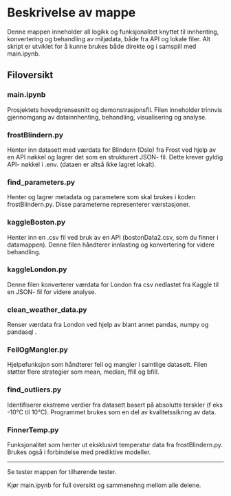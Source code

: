 # Beskrivelse av mappe 

Denne mappen inneholder all logikk og funksjonalitet knyttet til innhenting, konvertering og behandling av miljødata, både fra API og lokale filer. Alt skript er utviklet for å kunne brukes både direkte og i samspill med main.ipynb. 

## Filoversikt

### main.ipynb
Prosjektets hovedgrensesnitt og demonstrasjonsfil. Filen inneholder trinnvis gjennomgang av datainnhenting, behandling, visualisering og analyse. 

### frostBlindern.py
Henter inn datasett med værdata for Blindern (Oslo) fra Frost ved hjelp av en API nøkkel og lagrer det som en strukturert JSON- fil. Dette krever gyldig API- nøkkel i .env. (dataen er altså ikke lagret lokalt).

### find_parameters.py 
Henter og lagrer metadata og parametere som skal brukes i koden frostBlindern.py. Disse parameterne representerer værstasjoner. 

### kaggleBoston.py
Henter inn en .csv fil ved bruk av en API (bostonData2.csv, som du finner i datamappen). Denne filen håndterer innlasting og konvertering for videre behandling. 

### kaggleLondon.py
Denne filen konverterer værdata for London fra csv nedlastet fra Kaggle til en JSON- fil for videre analyse. 

### clean_weather_data.py 
Renser værdata fra London ved hjelp av blant annet pandas, numpy og pandasql . 

### FeilOgMangler.py
Hjelpefunksjon som håndterer feil og mangler i samtlige datasett. Filen støtter flere strategier som mean, median, ffill og bfill. 

### find_outliers.py
Identifiserer ekstreme verdier fra datasett basert på absolutte terskler (f eks -10°C til 10°C). Programmet brukes som en del av kvalitetssikring av data. 

### FinnerTemp.py
Funksjonalitet som henter ut eksklusivt temperatur data fra frostBlindern.py. Brukes også i forbindelse med prediktive modeller. 

---

Se tester mappen for tilhørende tester. 

Kjør main.ipynb for full oversikt og sammenehng mellom alle delene. 